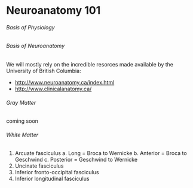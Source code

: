 Neuroanatomy 101
=======================

######  Basis of Physiology

######  Basis of Neuroanatomy
We will mostly rely on the incredible resorces made available by the University of British Columbia:
* http://www.neuroanatomy.ca/index.html
* http://www.clinicalanatomy.ca/

######  Gray Matter
coming soon

######  White Matter
1. Arcuate fasciculus 
    a. Long = Broca to Wernicke
    b. Anterior = Broca to Geschwind
    c. Posterior = Geschwind to Wernicke
2. Uncinate fasciculus
3. Inferior fronto-occipital fasciculus
4. Inferior longitudinal fasciculus
